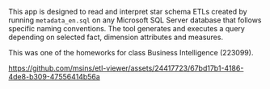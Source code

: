 This app is designed to read and interpret star schema ETLs created by running `metadata_en.sql` on any Microsoft SQL Server database that follows specific naming conventions. The tool generates and executes a query depending on selected fact, dimension attributes and measures.

This was one of the homeworks for class Business Intelligence (223099).



https://github.com/msins/etl-viewer/assets/24417723/67bd17b1-4186-4de8-b309-47556414b56a

